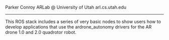 Parker Conroy
ARLab @ University of Utah
arl.cs.utah.edu

-------------------------
This ROS stack includes a series of very basic nodes to show users how to develop applications that use the ardrone_autonomy drivers for the AR drone 1.0 and 2.0 quadrotor robot.
